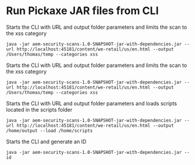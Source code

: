 # Run Pickaxe JAR files from CLI 



Starts the CLI with URL and output folder parameters and limits the scan to the xss category

    java -jar aem-security-scans-1.0-SNAPSHOT-jar-with-dependencies.jar --url http://localhost:45181/content/we-retail/us/en.html --output /Users/thomas/temp --categories xss
    
Starts the CLI with URL and output folder parameters and limits the scan to the xss category

    java -jar aem-security-scans-1.0-SNAPSHOT-jar-with-dependencies.jar --url http://localhost:45181/content/we-retail/us/en.html --output /Users/thomas/temp --categories xss

Starts the CLI with URL and output folder parameters and loads scripts located in the scripts folder    
    
    java -jar aem-security-scans-1.0-SNAPSHOT-jar-with-dependencies.jar --url http://localhost:45181/content/we-retail/us/en.html --output /home/output --load /home/scripts
    
Starts the CLI and generate an ID    
    
    java -jar aem-security-scans-1.0-SNAPSHOT-jar-with-dependencies.jar --id 